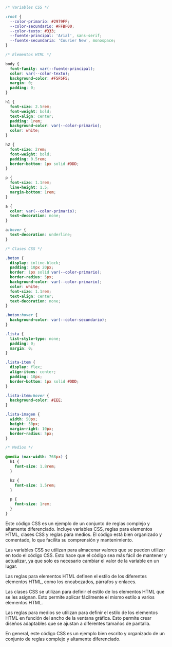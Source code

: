 ```css
/* Variables CSS */

:root {
  --color-primario: #2979FF;
  --color-secundario: #FFBF00;
  --color-texto: #333;
  --fuente-principal: 'Arial', sans-serif;
  --fuente-secundaria: 'Courier New', monospace;
}

/* Elementos HTML */

body {
  font-family: var(--fuente-principal);
  color: var(--color-texto);
  background-color: #F5F5F5;
  margin: 0;
  padding: 0;
}

h1 {
  font-size: 2.5rem;
  font-weight: bold;
  text-align: center;
  padding: 1rem;
  background-color: var(--color-primario);
  color: white;
}

h2 {
  font-size: 2rem;
  font-weight: bold;
  padding: 0.5rem;
  border-bottom: 1px solid #DDD;
}

p {
  font-size: 1.1rem;
  line-height: 1.5;
  margin-bottom: 1rem;
}

a {
  color: var(--color-primario);
  text-decoration: none;
}

a:hover {
  text-decoration: underline;
}

/* Clases CSS */

.boton {
  display: inline-block;
  padding: 10px 20px;
  border: 1px solid var(--color-primario);
  border-radius: 5px;
  background-color: var(--color-primario);
  color: white;
  font-size: 1.1rem;
  text-align: center;
  text-decoration: none;
}

.boton:hover {
  background-color: var(--color-secundario);
}

.lista {
  list-style-type: none;
  padding: 0;
  margin: 0;
}

.lista-item {
  display: flex;
  align-items: center;
  padding: 10px;
  border-bottom: 1px solid #DDD;
}

.lista-item:hover {
  background-color: #EEE;
}

.lista-imagen {
  width: 50px;
  height: 50px;
  margin-right: 10px;
  border-radius: 5px;
}

/* Medios */

@media (max-width: 768px) {
  h1 {
    font-size: 1.8rem;
  }

  h2 {
    font-size: 1.5rem;
  }

  p {
    font-size: 1rem;
  }
}
```

Este código CSS es un ejemplo de un conjunto de reglas complejo y altamente diferenciado. Incluye variables CSS, reglas para elementos HTML, clases CSS y reglas para medios. El código está bien organizado y comentado, lo que facilita su comprensión y mantenimiento.

Las variables CSS se utilizan para almacenar valores que se pueden utilizar en todo el código CSS. Esto hace que el código sea más fácil de mantener y actualizar, ya que solo es necesario cambiar el valor de la variable en un lugar.

Las reglas para elementos HTML definen el estilo de los diferentes elementos HTML, como los encabezados, párrafos y enlaces.

Las clases CSS se utilizan para definir el estilo de los elementos HTML que se les asignan. Esto permite aplicar fácilmente el mismo estilo a varios elementos HTML.

Las reglas para medios se utilizan para definir el estilo de los elementos HTML en función del ancho de la ventana gráfica. Esto permite crear diseños adaptables que se ajustan a diferentes tamaños de pantalla.

En general, este código CSS es un ejemplo bien escrito y organizado de un conjunto de reglas complejo y altamente diferenciado.